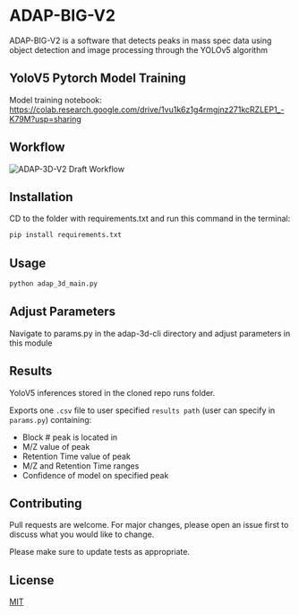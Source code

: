 # ADAP-BIG-V2

ADAP-BIG-V2 is a software that detects peaks in mass spec data using object detection and image processing through the YOLOv5 algorithm


## YoloV5 Pytorch Model Training
Model training notebook:
https://colab.research.google.com/drive/1vu1k6z1g4rmgjnz271kcRZLEP1_-K79M?usp=sharing

## Workflow
![ADAP-3D-V2 Draft Workflow](https://user-images.githubusercontent.com/82981121/129616586-56591c73-2434-4297-bcc3-f680e05477fd.PNG)

## Installation

CD to the folder with requirements.txt and run this command in the terminal:

```bash
pip install requirements.txt
```

## Usage

```python
python adap_3d_main.py
```

## Adjust Parameters

Navigate to params.py in the adap-3d-cli directory and adjust parameters in this module

## Results

YoloV5 inferences stored in the cloned repo runs folder.

Exports one `.csv` file to user specified `results path` (user can specify in `params.py`) containing:
  - Block # peak is located in
  - M/Z value of peak
  - Retention Time value of peak
  - M/Z and Retention Time ranges
  - Confidence of model on specified peak

## Contributing
Pull requests are welcome. For major changes, please open an issue first to discuss what you would like to change.

Please make sure to update tests as appropriate.

## License
[MIT](https://choosealicense.com/licenses/mit/)
